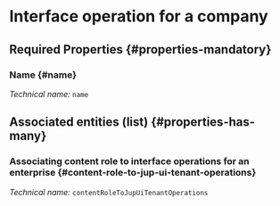 # Interface operation for a company
<!--- THIS FILE IS GENERATED PLEASE DO NOT EDIT IT DIRECTLY --->



<OH code="jupUiTenantOperation"/>




## Required Properties {#properties-mandatory}
    
### Name {#name}



*Technical name:* ```name```
<PH code="jupUiTenantOperation:name"/>

    





## Associated entities (list) {#properties-has-many}

### Associating content role to interface operations for an enterprise {#content-role-to-jup-ui-tenant-operations}



*Technical name:* ```contentRoleToJupUiTenantOperations```
<PH code="jupUiTenantOperation:contentRoleToJupUiTenantOperations"/>




